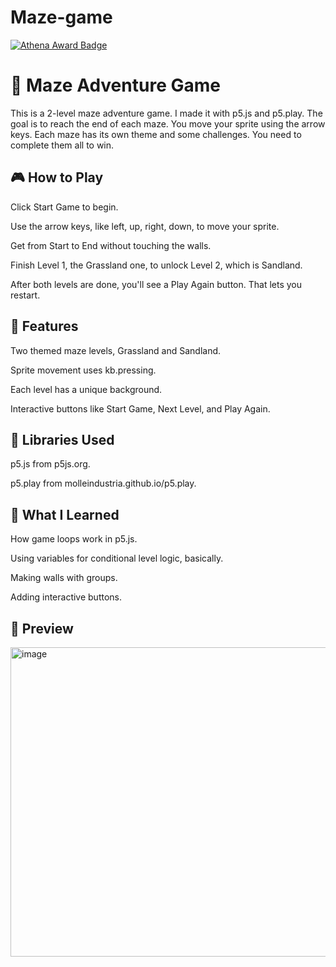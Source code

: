 # Maze-game
[![Athena Award Badge](https://img.shields.io/endpoint?url=https%3A%2F%2Faward.athena.hackclub.com%2Fapi%2Fbadge)](https://award.athena.hackclub.com?utm_source=readme)
# 🧩 Maze Adventure Game

This is a 2-level maze adventure game. I made it with p5.js and p5.play. The goal is to reach the end of each maze. You move your sprite using the arrow keys. Each maze has its own theme and some challenges. You need to complete them all to win.

## 🎮 How to Play

Click Start Game to begin.

Use the arrow keys, like left, up, right, down, to move your sprite.

Get from Start to End without touching the walls.

Finish Level 1, the Grassland one, to unlock Level 2, which is Sandland.

After both levels are done, you'll see a Play Again button. That lets you restart.

## 🌟 Features

Two themed maze levels, Grassland and Sandland.

Sprite movement uses kb.pressing.

Each level has a unique background.

Interactive buttons like Start Game, Next Level, and Play Again.

## 🔧 Libraries Used

p5.js from p5js.org.

p5.play from molleindustria.github.io/p5.play.

## 🧠 What I Learned

How game loops work in p5.js.

Using variables for conditional level logic, basically.

Making walls with groups.

Adding interactive buttons.

## 📸 Preview

<img width="744" height="495" alt="image" src="https://github.com/user-attachments/assets/f47698ad-3174-4457-b183-b8823be34b17" />

